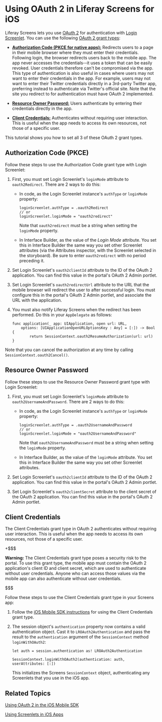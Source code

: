 # Using OAuth 2 in Liferay Screens for iOS

Liferay Screens lets you use 
[OAuth 2](https://oauth.net/2/) 
for authentication with 
[Login Screenlet](/develop/reference/-/knowledge_base/7-0/loginscreenlet-for-ios). 
You can use the following 
[OAuth 2 grant types](https://oauth.net/2/grant-types/): 

-   [**Authorization Code (PKCE for native apps):**](https://oauth.net/2/grant-types/authorization-code/) 
    Redirects users to a page in their mobile browser where they must enter 
    their credentials. Following login, the browser redirects users back to the 
    mobile app. The app never accesses the credentials--it uses a token that can 
    be easily revoked. User credentials therefore can't be compromised via the 
    app. This type of authentication is also useful in cases where users may not 
    want to enter their credentials in the app. For example, users may not want 
    to enter their Twitter credentials directly in a 3rd-party Twitter app, 
    preferring instead to authenticate via Twitter's official site. Note that 
    the site you redirect to for authentication must have OAuth 2 implemented. 

-   [**Resource Owner Password:**](https://oauth.net/2/grant-types/password/) 
    Users authenticate by entering their credentials directly in the app. 

-   [**Client Credentials:**](https://oauth.net/2/grant-types/client-credentials/)
    Authenticates without requiring user interaction. This is useful when the 
    app needs to access its own resources, not those of a specific user. 

This tutorial shows you how to set all 3 of these OAuth 2 grant types. 

## Authorization Code (PKCE)

Follow these steps to use the Authorization Code grant type with Login 
Screenlet: 

1.  First, you must set Login Screenlet's `loginMode` attribute to 
    `oauth2Redirect`. There are 2 ways to do this: 

    -   In code, as the Login Screenlet instance's `authType` or `loginMode` 
        property:

            loginScreenlet.authType = .oauth2Redirect
            // or
            loginScreenlet.loginMode = "oauth2redirect"

        Note that `oauth2redirect` must be a string when setting the `loginMode` 
        property. 

    -   In Interface Builder, as the value of the *Login Mode* attribute. You 
        set this in Interface Builder the same way you set other Screenlet 
        attributes (via the Attributes inspector, with the Screenlet selected in
        the storyboard). Be sure to enter `oauth2redirect` with no period 
        preceding it. 

2.  Set Login Screenlet's `oauth2clientId` attribute to the ID of the OAuth 2 
    application. You can find this value in the portal's OAuth 2 Admin portlet. 

3.  Set Login Screenlet's `oauth2redirectUrl` attribute to the URL that the 
    mobile browser will redirect the user to after successful login. You must 
    configure this in the portal's OAuth 2 Admin portlet, and associate the URL 
    with the application. 

4.  You must also notify Liferay Screens when the redirect has been performed. 
    Do this in your `AppDelegate` as follows: 

        func application(_ app: UIApplication, open url: URL, 
            options: [UIApplicationOpenURLOptionsKey : Any] = [:]) -> Bool {
                return SessionContext.oauth2ResumeAuthorization(url: url)
        }

Note that you can cancel the authorization at any time by calling 
`SessionContext.oauth2Cancel()`. 

## Resource Owner Password

Follow these steps to use the Resource Owner Password grant type with Login 
Screenlet: 

1.  First, you must set Login Screenlet's `loginMode` attribute to 
    `oauth2UsernameAndPassword`. There are 2 ways to do this: 

    -   In code, as the Login Screenlet instance's `authType` or `loginMode` 
        property:

            loginScreenlet.authType = .oauth2UsernameAndPassword
            // or
            loginScreenlet.loginMode = "oauth2UsernameAndPassword"

        Note that `oauth2UsernameAndPassword` must be a string when setting the 
        `loginMode` property. 

    -   In Interface Builder, as the value of the `loginMode` attribute. You set 
        this in Interface Builder the same way you set other Screenlet 
        attributes. 

2.  Set Login Screenlet's `oauth2clientId` attribute to the ID of the OAuth 2 
    application. You can find this value in the portal's OAuth 2 Admin portlet. 

3.  Set Login Screenlet's `oauth2clientSecret` attribute to the client secret of 
    the OAuth 2 application. You can find this value in the portal's OAuth 2 
    Admin portlet. 

## Client Credentials

The Client Credentials grant type in OAuth 2 authenticates without requiring 
user interaction. This is useful when the app needs to access its own resources, 
not those of a specific user. 

+$$$

**Warning:** The Client Credentials grant type poses a security risk to the 
portal. To use this grant type, the mobile app must contain the OAuth 2 
application's client ID and client secret, which are used to authenticate 
without user credentials. Anyone who can access those values via the mobile app 
can also authenticate without user credentials. 

$$$

Follow these steps to use the Client Credentials grant type in your Screens app: 

1.  Follow the 
    [iOS Mobile SDK instructions]() 
    for using the Client Credentials grant type. 

2.  The session object's `authentication` property now contains a valid 
    authentication object. Cast it to `LROAuth2Authentication` and pass the 
    result to the `authentication` argument of the `SessionContext` method 
    `loginWithOAuth2`: 

        let auth = session.authentication as! LROAuth2Authentication

        SessionContext.loginWithOAuth2(authentication: auth, userAttributes: [:])

    This initializes the Screens `SessionContext` object, authenticating any 
    Screenlets that you use in the iOS app. 

## Related Topics

[Using OAuth 2 in the iOS Mobile SDK]()

[Using Screenlets in iOS Apps](/develop/tutorials/-/knowledge_base/7-0/using-screenlets-in-ios-apps)
